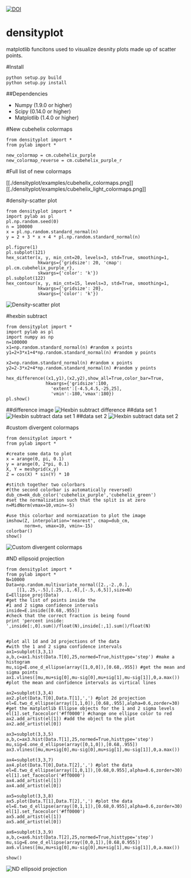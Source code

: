 [![DOI](https://zenodo.org/badge/8261/CKrawczyk/densityplot.svg)](http://dx.doi.org/10.5281/zenodo.13361)


densityplot
===========

matplotlib funcitons used to visualize desnity plots made up of
scatter points.

#Install
```
python setup.py build
python setup.py install
```

##Dependencies
+ Numpy (1.9.0 or higher)
+ Scipy (0.14.0 or higher)
+ Matplotlib (1.4.0 or higher)

#New cubehelix colormaps
```
from densityplot import *
from pylab import *

new_colormap = cm.cubehelix_purple
new_colormap_reverse = cm.cubehelix_purple_r
```

#Full list of new colormaps

[[./densityplot/examples/cubehelix_colormaps.png]]
[[./densityplot/examples/cubehelix_light_colormaps.png]]

#density-scatter plot
```
from densityplot import *
import pylab as pl
pl.np.random.seed(0)
n = 100000
x = pl.np.random.standard_normal(n)
y = 2 + 3 * x + 4 * pl.np.random.standard_normal(n)

pl.figure(1)
pl.subplot(121)
hex_scatter(x, y, min_cnt=20, levels=3, std=True, smoothing=1,
            hkwargs={'gridsize': 20, 'cmap': pl.cm.cubehelix_purple_r}, 
            skwargs={'color': 'k'})
pl.subplot(122)
hex_contour(x, y, min_cnt=15, levels=3, std=True, smoothing=1,
            hkwargs={'gridsize': 20}, 
            skwargs={'color': 'k'})
```

![Density-scatter plot](./densityplot/examples/density_scatter.png)

#hexbin subtract
```
from densityplot import *
import pylab as pl
import numpy as np
n=100000
x1=np.random.standard_normal(n) #random x points
y1=2+3*x1+4*np.random.standard_normal(n) #random y points
    
x2=np.random.standard_normal(n) #random x points
y2=2-3*x2+4*np.random.standard_normal(n) #random y points
    
hex_difference((x1,y1),(x2,y2),show_all=True,color_bar=True,
               hkwargs={'gridsize':100,
                 'extent':[-4.5,4.5,-25,25],
                 'vmin':-180,'vmax':180})
pl.show()
```
##difference image
![Hexbin subtract difference](./densityplot/examples/hex_bin_subtract_1.png)
##data set 1
![Hexbin subtract data set 1](./densityplot/examples/hex_bin_subtract_2.png)
##data set 2
![Hexbin subtract data set 2](./densityplot/examples/hex_bin_subtract_3.png)

#custom divergent colormaps
```
from densityplot import *
from pylab import *
 
#create some data to plot
x = arange(0, pi, 0.1)
y = arange(0, 2*pi, 0.1)
X, Y = meshgrid(x,y)
Z = cos(X) * sin(Y) * 10
    
#stitch together two colorbars
#(the second colorbar is automatically reversed)
dub_cm=mk_dub_color('cubehelix_purple','cubehelix_green')
#set the normalization such that the split is at zero
n=MidNorm(vmax=10,vmin=-5)

#use this colorbar and normiazation to plot the image
imshow(Z, interpolation='nearest', cmap=dub_cm, 
       norm=n, vmax=10, vmin=-15)
colorbar()
show()
```

![Custom divergent colormaps](./densityplot/examples/divergent_colormap.png)

#ND ellipsoid projection
```
from densityplot import *
from pylab import * 
N=10000 
Data=np.random.multivariate_normal([2.,-2.,0.],
    [[1,.25,-.5],[.25,.1,.6],[-.5,.6,5]],size=N)
E=Ellipse_proj(Data)
#get the list of points inside the 
#1 and 2 sigma confidence intervals
inside=E.inside([0.68,.955]) 
#check that the correct fraction is being found
print 'percent inside: ',inside[:,0].sum()/float(N),inside[:,1].sum()/float(N) 


#plot all 1d and 2d projections of the data
#with the 1 and 2 sigma confidence intervals
ax1=subplot(3,3,1)
a,b,c=ax1.hist(Data.T[0],25,normed=True,histtype='step') #make a histogram
mu,sig=E.one_d_ellipse(array([1,0,0]),[0.68,.955]) #get the mean and sigma points
ax1.vlines([mu,mu+sig[0],mu-sig[0],mu+sig[1],mu-sig[1]],0,a.max()) #plot the mean and confidence intervals as virtical lines

ax2=subplot(3,3,4)
ax2.plot(Data.T[0],Data.T[1],',') #plot 2d projection
el=E.two_d_ellipse(array([1,1,0]),[0.68,.955],alpha=0.6,zorder=30) #get the matplotlib Ellipse objects for the 1 and 2 sigma levels
el[1].set_facecolor('#ff0000') #change one ellipse color to red
ax2.add_artist(el[1]) #add the object to the plot
ax2.add_artist(el[0])

ax3=subplot(3,3,5)
a,b,c=ax3.hist(Data.T[1],25,normed=True,histtype='step')
mu,sig=E.one_d_ellipse(array([0,1,0]),[0.68,.955])
ax3.vlines([mu,mu+sig[0],mu-sig[0],mu+sig[1],mu-sig[1]],0,a.max())

ax4=subplot(3,3,7)
ax4.plot(Data.T[0],Data.T[2],',') #plot the data
el=E.two_d_ellipse(array([1,0,1]),[0.68,0.955],alpha=0.6,zorder=30)
el[1].set_facecolor('#ff0000')
ax4.add_artist(el[1])
ax4.add_artist(el[0])

ax5=subplot(3,3,8)
ax5.plot(Data.T[1],Data.T[2],',') #plot the data
el=E.two_d_ellipse(array([0,1,1]),[0.68,0.955],alpha=0.6,zorder=30)
el[1].set_facecolor('#ff0000')
ax5.add_artist(el[1])
ax5.add_artist(el[0])

ax6=subplot(3,3,9)
a,b,c=ax6.hist(Data.T[2],25,normed=True,histtype='step')
mu,sig=E.one_d_ellipse(array([0,0,1]),[0.68,0.955])
ax6.vlines([mu,mu+sig[0],mu-sig[0],mu+sig[1],mu-sig[1]],0,a.max())

show()
```

![ND ellipsoid projection](./densityplot/examples/ND_ellipsoid_projection.png)
